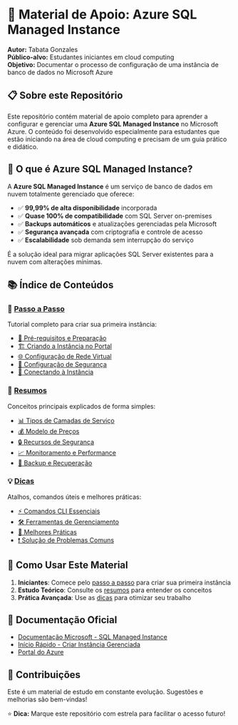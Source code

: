 # 🚀 Material de Apoio: Azure SQL Managed Instance

**Autor:** Tabata Gonzales  
**Público-alvo:** Estudantes iniciantes em cloud computing  
**Objetivo:** Documentar o processo de configuração de uma instância de banco de dados no Microsoft Azure

## 📋 Sobre este Repositório

Este repositório contém material de apoio completo para aprender a configurar e gerenciar uma **Azure SQL Managed Instance** no Microsoft Azure. O conteúdo foi desenvolvido especialmente para estudantes que estão iniciando na área de cloud computing e precisam de um guia prático e didático.

## 🎯 O que é Azure SQL Managed Instance?

A **Azure SQL Managed Instance** é um serviço de banco de dados em nuvem totalmente gerenciado que oferece:

- ✅ **99,99% de alta disponibilidade** incorporada
- ✅ **Quase 100% de compatibilidade** com SQL Server on-premises  
- ✅ **Backups automáticos** e atualizações gerenciadas pela Microsoft
- ✅ **Segurança avançada** com criptografia e controle de acesso
- ✅ **Escalabilidade** sob demanda sem interrupção do serviço

É a solução ideal para migrar aplicações SQL Server existentes para a nuvem com alterações mínimas.

## 📚 Índice de Conteúdos

### 📖 [Passo a Passo](/passo-a-passo/)
Tutorial completo para criar sua primeira instância:
- [🔧 Pré-requisitos e Preparação](/passo-a-passo/01-pre-requisitos.md)
- [🏗️ Criando a Instância no Portal](/passo-a-passo/02-criando-instancia.md)
- [🌐 Configuração de Rede Virtual](/passo-a-passo/03-configuracao-rede.md)
- [🔐 Configuração de Segurança](/passo-a-passo/04-seguranca.md)
- [🔌 Conectando à Instância](/passo-a-passo/05-conectando.md)

### 📝 [Resumos](/resumos/)
Conceitos principais explicados de forma simples:
- [📊 Tipos de Camadas de Serviço](/resumos/camadas-servico.md)
- [💰 Modelo de Preços](/resumos/precos.md)
- [🔒 Recursos de Segurança](/resumos/seguranca.md)
- [📈 Monitoramento e Performance](/resumos/monitoramento.md)
- [🔄 Backup e Recuperação](/resumos/backup-recuperacao.md)

### 💡 [Dicas](/dicas/)
Atalhos, comandos úteis e melhores práticas:
- [⚡ Comandos CLI Essenciais](/dicas/comandos-cli.md)
- [🛠️ Ferramentas de Gerenciamento](/dicas/ferramentas.md)
- [🎯 Melhores Práticas](/dicas/melhores-praticas.md)
- [❗ Solução de Problemas Comuns](/dicas/troubleshooting.md)

## 🎯 Como Usar Este Material

1. **Iniciantes**: Comece pelo [passo a passo](/passo-a-passo/) para criar sua primeira instância
2. **Estudo Teórico**: Consulte os [resumos](/resumos/) para entender os conceitos
3. **Prática Avançada**: Use as [dicas](/dicas/) para otimizar seu trabalho

## 📖 Documentação Oficial

- [Documentação Microsoft - SQL Managed Instance](https://learn.microsoft.com/pt-br/azure/azure-sql/managed-instance/)
- [Início Rápido - Criar Instância Gerenciada](https://learn.microsoft.com/pt-br/azure/azure-sql/managed-instance/instance-create-quickstart?view=azuresql&tabs=azure-portal)
- [Portal do Azure](https://portal.azure.com)

## 🤝 Contribuições

Este é um material de estudo em constante evolução. Sugestões e melhorias são bem-vindas!

⭐ **Dica:** Marque este repositório com estrela para facilitar o acesso futuro!

